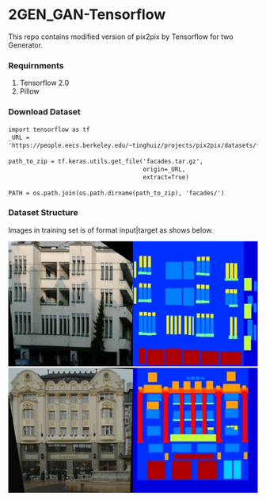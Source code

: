 # 2GEN_GAN-Tensorflow
This repo contains modified version of pix2pix by Tensorflow for two Generator.

### Requirnments
1. Tensorflow 2.0
2. Pillow

### Download Dataset

```
import tensorflow as tf
_URL = 'https://people.eecs.berkeley.edu/~tinghuiz/projects/pix2pix/datasets/facades.tar.gz'

path_to_zip = tf.keras.utils.get_file('facades.tar.gz',
                                      origin=_URL,
                                      extract=True)

PATH = os.path.join(os.path.dirname(path_to_zip), 'facades/')
```

### Dataset Structure

Images in training set is of format input|target as shows below.

![alt text](dataset/train/1.jpg)
![alt text](dataset/train/2.jpg)
